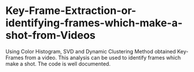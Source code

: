 # Key-Frame-Extraction-or-identifying-frames-which-make-a-shot-from-Videos
Using Color Histogram, SVD and Dynamic Clustering Method obtained Key-Frames from a video. This analysis can be used to identify frames which make a shot.  The code is well documented.
